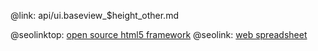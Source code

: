 @link: api/ui.baseview_$height_other.md

@seolinktop: [open source html5 framework](https://webix.com)
@seolink: [web spreadsheet](https://webix.com/spreadsheet/)